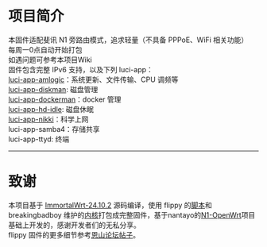 # 项目简介
本固件适配斐讯 N1 旁路由模式，追求轻量（不具备 PPPoE、WiFi 相关功能）<br>
每周一0点自动开始打包<br>
如遇问题可参考本项目Wiki<br>
固件包含完整 IPv6 支持，以及下列 luci-app：<br>
[luci-app-amlogic](https://github.com/ophub/luci-app-amlogic)：系统更新、文件传输、CPU 调频等<br>
[luci-app-diskman](https://github.com/lisaac/luci-app-diskman): 磁盘管理<br>
[luci-app-dockerman](https://github.com/lisaac/luci-app-dockerman)：docker 管理<br>
[luci-app-hd-idle](https://github.com/adelolmo/hd-idle): 磁盘休眠<br>
[luci-app-nikki](https://github.com/nikkinikki-org/OpenWrt-nikki)：科学上网<br>
luci-app-samba4：存储共享<br>
luci-app-ttyd: 终端<br>
***
# 致谢
本项目基于 [ImmortalWrt-24.10.2](https://github.com/immortalwrt/immortalwrt/releases/tag/v24.10.3) 源码编译，使用 flippy 的[脚本](https://github.com/unifreq/openwrt_packit)和 breakingbadboy 维护的[内核](https://github.com/breakingbadboy/OpenWrt/releases/tag/kernel_stable)打包成完整固件，基于nantayo的[N1-OpenWrt](https://github.com/nantayo/N1-OpenWrt)项目基础上开发的，感谢开发者们的无私分享。<br>
flippy 固件的更多细节参考[恩山论坛帖子](https://www.right.com.cn/forum/thread-4076037-1-1.html)。
